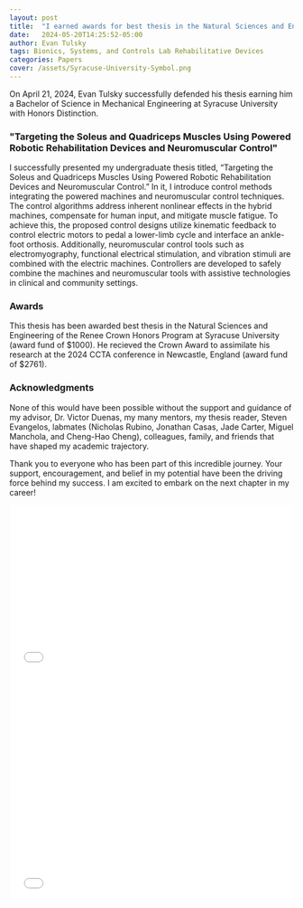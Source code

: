 ```yaml
---
layout: post
title:  "I earned awards for best thesis in the Natural Sciences and Engineering"
date:   2024-05-20T14:25:52-05:00
author: Evan Tulsky
tags: Bionics, Systems, and Controls Lab Rehabilitative Devices
categories: Papers
cover: /assets/Syracuse-University-Symbol.png
---
```


On April 21, 2024, Evan Tulsky successfully defended his thesis earning him a Bachelor of Science in Mechanical Engineering at Syracuse University with Honors Distinction.
<h3 id="Paragraph">"Targeting the Soleus and Quadriceps Muscles Using Powered
Robotic Rehabilitation Devices and Neuromuscular Control"</h3>
I successfully presented my undergraduate thesis titled, “Targeting the Soleus and Quadriceps Muscles Using Powered
Robotic Rehabilitation Devices and Neuromuscular Control.” In it, I introduce control methods integrating the powered machines and neuromuscular control techniques. The control algorithms address inherent nonlinear effects in the hybrid machines, compensate for human input, and mitigate muscle fatigue. To achieve this, the proposed control designs utilize kinematic feedback to control electric motors to pedal a lower-limb cycle and interface an ankle-foot orthosis. Additionally, neuromuscular control tools such as electromyography, functional electrical stimulation, and vibration stimuli are combined with the electric machines. Controllers are developed to safely combine the machines and neuromuscular tools with assistive technologies in clinical and community settings.

### Awards 
This thesis has been awarded best thesis in the Natural Sciences and Engineering of the Renee Crown Honors Program at Syracuse University (award fund of $1000). He recieved the Crown Award to assimilate his research at the 2024 CCTA conference in Newcastle, England (award fund of $2761).

### Acknowledgments 
None of this would have been possible without the support and guidance of my advisor, Dr. Victor Duenas, my many mentors, my thesis reader, Steven Evangelos, labmates (Nicholas Rubino, Jonathan Casas, Jade Carter, Miguel Manchola, and Cheng-Hao Cheng), colleagues, family, and friends that have shaped my academic trajectory.

Thank you to everyone who has been part of this incredible journey. Your support, encouragement, and belief in my potential have been the driving force behind my success. I am excited to embark on the next chapter in my career!

<p align="center">
<embed src="/assets/files/Honors_Thesis.pdf" width="500" height="300" type='application/pdf'/>
<embed src="/assets/files/Honors Thesis 2024.pdf" width="500" height="400" type='application/pdf'/>
</p>

